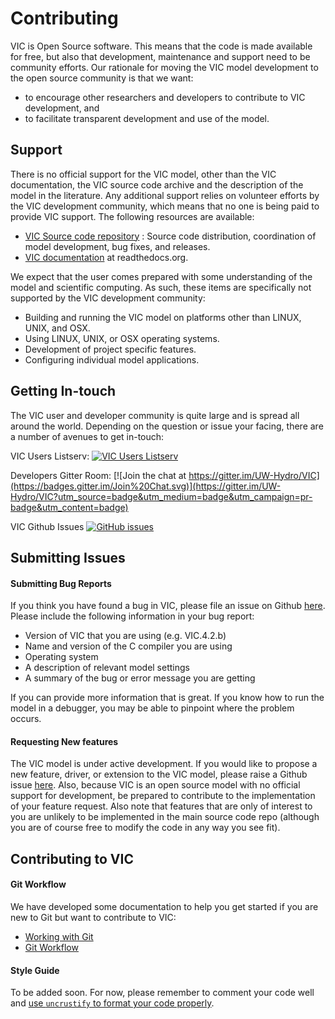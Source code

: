 # Contributing

VIC is Open Source software. This means that the code is made available for free, but also that development, maintenance and support need to be community efforts. Our rationale for moving the VIC model development to the open source community is that we want:

- to encourage other researchers and developers to contribute to VIC development, and
- to facilitate transparent development and use of the model.

## Support

There is no official support for the VIC model, other than the VIC documentation, the VIC source code archive and the description of the model in the literature. Any additional support relies on volunteer efforts by the  VIC development community, which means that no one is being paid to provide VIC support. The following resources are available:

- [VIC Source code repository](https://github.com/UW-Hydro/VIC) : Source code distribution, coordination of model development, bug fixes, and releases.
- [VIC documentation](http://vic.readthedocs.org) at readthedocs.org.

We expect that the user comes prepared with some understanding of the model and scientific computing. As such, these items are specifically not supported by the VIC development community:

- Building and running the VIC model on platforms other than LINUX, UNIX, and OSX.
- Using LINUX, UNIX, or OSX operating systems.
- Development of project specific features.
- Configuring individual model applications.

## Getting In-touch

The VIC user and developer community is quite large and is spread all around the world.  Depending on the question or issue your facing, there are a number of avenues to get in-touch:

VIC Users Listserv: [![VIC Users Listserv](https://img.shields.io/badge/VIC%20Users%20Listserve-Active-blue.svg)](https://mailman.u.washington.edu/mailman/listinfo/vic_users)

Developers Gitter Room: [![Join the chat at https://gitter.im/UW-Hydro/VIC](https://badges.gitter.im/Join%20Chat.svg)](https://gitter.im/UW-Hydro/VIC?utm_source=badge&utm_medium=badge&utm_campaign=pr-badge&utm_content=badge)

VIC Github Issues [![GitHub issues](https://img.shields.io/github/issues/UW-Hydro/VIC.svg)](https://github.com/UW-Hydro/VIC/issues)

## Submitting Issues
#### Submitting Bug Reports

If you think you have found a bug in VIC, please file an issue on Github [here](https://github.com/UW-Hydro/VIC/issues). Please include the following information in your bug report:

- Version of VIC that you are using (e.g. VIC.4.2.b)
- Name and version of the C compiler you are using
- Operating system
- A description of relevant model settings
- A summary of the bug or error message you are getting

If you can provide more information that is great. If you know how to run the model in a debugger, you may be able to pinpoint where the problem occurs.

#### Requesting New features

The VIC model is under active development.  If you would like to propose a new feature, driver, or extension to the VIC model, please raise a Github issue [here](https://github.com/UW-Hydro/VIC/issues). Also, because VIC is an open source model with no official support for development, be prepared to contribute to the implementation of your feature request. Also note that features that are only of interest to you are unlikely to be implemented in the main source code repo (although you are of course free to modify the code in any way you see fit).

## Contributing to VIC
#### Git Workflow
We have developed some documentation to help you get started if you are new to Git but want to contribute to VIC:

- [Working with Git](http://vic.readthedocs.org/en/latest/Development/working-with-git/)
- [Git Workflow](http://vic.readthedocs.org/en/latest/Development/git-workflow/)

#### Style Guide
To be added soon.  For now, please remember to comment your code well and [use `uncrustify` to format your code properly](https://github.com/UW-Hydro/VIC/tree/master/tools/code_format).

